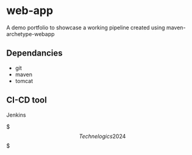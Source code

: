# web-app
A demo portfolio to showcase a working pipeline created using maven-archetype-webapp

## Dependancies
* git
* maven
* tomcat

## CI-CD tool
Jenkins

$$$ Technelogics 2024 $$$
